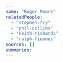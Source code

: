 ```yaml
---
name: "Roger Moore"
relatedPeople:
  - "stephen-fry"
  - "phil-collins"
  - "keith-richards"
  - "ralph-fiennes"
sources: []
summaries:
---
```


